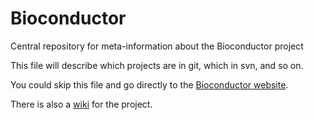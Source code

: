 # Bioconductor
Central repository for meta-information about the Bioconductor project

This file will describe which projects are in git, which in svn, and so on.

You could skip this file and go directly to the [Bioconductor website](http://bioconductor.org).

There is also a [wiki](https://github.com/Bioconductor/Bioconductor/wiki) for the project.
